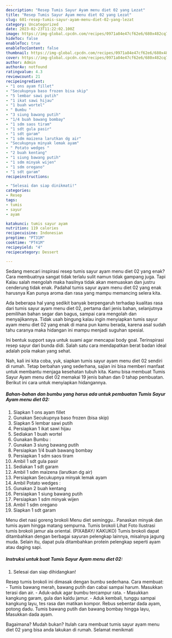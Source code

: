 ```yaml
---
description: "Resep Tumis Sayur Ayam menu diet 02 yang Lezat"
title: "Resep Tumis Sayur Ayam menu diet 02 yang Lezat"
slug: 601-resep-tumis-sayur-ayam-menu-diet-02-yang-lezat
category: Uncategorized
date: 2023-02-23T11:22:02.100Z
image: https://img-global.cpcdn.com/recipes/0971a84e47cf62e6/680x482cq70/tumis-sayur-ayam-menu-diet-02-foto-resep-utama.jpg
hideToc: false
enableToc: true
enableTocContent: false
thumbnail: https://img-global.cpcdn.com/recipes/0971a84e47cf62e6/680x482cq70/tumis-sayur-ayam-menu-diet-02-foto-resep-utama.jpg
cover: https://img-global.cpcdn.com/recipes/0971a84e47cf62e6/680x482cq70/tumis-sayur-ayam-menu-diet-02-foto-resep-utama.jpg
author: Admin
authorAv: notfound
ratingvalue: 4.3
reviewcount: 21
recipeingredient:
- "1 ons ayam fillet"
- "Secukupnya baso frozen bisa skip"
- "5 lembar sawi putih"
- "1 ikat sawi hijau"
- "1 buah wortel"
- " Bumbu "
- "3 siung bawang putih"
- "1/4 buah bawang bombay"
- "1 sdm saos tiram"
- "1 sdt gula pasir"
- "1 sdt garam"
- "1 sdm maizena larutkan dg air"
- "Secukupnya minyak lemak ayam"
- " Potato wedges "
- "2 buah kentang"
- "1 siung bawang putih"
- "1 sdm minyak wijen"
- "1 sdm oregano"
- "1 sdt garam"
recipeinstructions:

- "Selesai dan siap dinikmati!"
categories:
- Resep
tags:
- tumis
- sayur
- ayam

katakunci: tumis sayur ayam 
nutrition: 119 calories
recipecuisine: Indonesian
preptime: "PT31M"
cooktime: "PT41M"
recipeyield: "4"
recipecategory: Dessert

---
```



Sedang mencari inspirasi resep tumis sayur ayam menu diet 02 yang enak? Cara membuatnya sangat tidak terlalu sulit namun tidak gampang juga. Tapi Kalau salah mengolah maka hasilnya tidak akan memuaskan dan justru cenderung tidak enak. Padahal tumis sayur ayam menu diet 02 yang enak harusnya Kan punya aroma dan rasa yang mampu memancing selera kita.


Ada beberapa hal yang sedikit banyak berpengaruh terhadap kualitas rasa dari tumis sayur ayam menu diet 02, pertama dari jenis bahan, selanjutnya pemilihan bahan segar dan bagus, sampai cara mengolah dan menyajikannya. Tidak usah bingung kalau ingin menyiapkan tumis sayur ayam menu diet 02 yang enak di mana pun kamu berada, karena asal sudah tahu caranya maka hidangan ini mampu menjadi suguhan spesial.

Ini bentuk support saya untuk suami agar mencapai body goal. Terinspirasi resep sayur dari bunda didi. Salah satu cara mendapatkan berat badan ideal adalah pola makan yang sehat.


Nah, kali ini kita coba, yuk, siapkan tumis sayur ayam menu diet 02 sendiri di rumah. Tetap berbahan yang sederhana, sajian ini bisa memberi manfaat untuk membantu menjaga kesehatan tubuh kita. Kamu bisa membuat Tumis Sayur Ayam menu diet 02 memakai 19 jenis bahan dan 0 tahap pembuatan. Berikut ini cara untuk menyiapkan hidangannya.

<!--inarticleads1-->

##### Bahan-bahan dan bumbu yang harus ada untuk pembuatan Tumis Sayur Ayam menu diet 02:

1. Siapkan 1 ons ayam fillet
1. Gunakan Secukupnya baso frozen (bisa skip)
1. Siapkan 5 lembar sawi putih
1. Persiapkan 1 ikat sawi hijau
1. Sediakan 1 buah wortel
1. Gunakan  Bumbu :
1. Gunakan 3 siung bawang putih
1. Persiapkan 1/4 buah bawang bombay
1. Persiapkan 1 sdm saos tiram
1. Ambil 1 sdt gula pasir
1. Sediakan 1 sdt garam
1. Ambil 1 sdm maizena (larutkan dg air)
1. Persiapkan Secukupnya minyak lemak ayam
1. Ambil  Potato wedges :
1. Gunakan 2 buah kentang
1. Persiapkan 1 siung bawang putih
1. Persiapkan 1 sdm minyak wijen
1. Ambil 1 sdm oregano
1. Siapkan 1 sdt garam


Menu diet nasi goreng brokoli Menu diet seminggu.. Panaskan minyak dan tumis ayam hingga matang sempurna. Tumis brokoli Lihat Foto Ilustrasi tumis brokoli jamur ala oriental. (PIXABAY/ KAKUKO) Tumis brokoli dapat ditambahkan dengan berbagai sayuran pelengkap lainnya, misalnya jagung muda. Selain itu, dapat pula ditambahkan protein pelengkap seperti ayam atau daging sapi. 

<!--inarticleads2-->

##### Instruksi untuk buat Tumis Sayur Ayam menu diet 02:


1. Selesai dan siap dihidangkan!

Resep tumis brokoli ini dimasak dengan bumbu sederhana. Cara membuat: - Tumis bawang merah, bawang putih dan cabai sampai harum. Masukkan terasi dan air. - Aduk-aduk agar bumbu tercampur rata. - Masukkan kangkung garam, gula dan kaldu jamur. - Aduk kembali, tunggu sampai kangkung layu, tes rasa dan matikan kompor. Rebus sebentar dada ayam, potong dadu. Tumis bawang putih dan bawang bombay hingga layu, Masukkan dada ayam. 

Bagaimana? Mudah bukan? Itulah cara membuat tumis sayur ayam menu diet 02 yang bisa anda lakukan di rumah. Selamat menikmati
